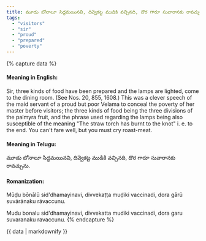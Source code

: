 ```yaml
---
title: మూడు బోనాలూ సిద్ధమయినవి, దివ్వెకట్ట ముడికి వచ్చినది, దొర గారూ సువారానకు రావచ్చును.
tags:
  - "visitors"
  - "sir"
  - "proud"
  - "prepared"
  - "poverty"
---
```


{% capture data %}
#### Meaning in English:
Sir, three kinds of food have been prepared and the lamps are lighted, come to the dining room.
(See Nos. 20, 855, 1608.)
This was a clever speech of the maid servant of a proud but poor Velama to conceal the poverty of her master before visitors; the three kinds of food being the three divisions of the palmyra fruit, and the phrase used regarding the lamps being also susceptible of the meaning "The straw torch has burnt to the knot" i. e. to the end.
You can't fare well, but you must cry roast-meat.

#### Meaning in Telugu:
మూడు బోనాలూ సిద్ధమయినవి, దివ్వెకట్ట ముడికి వచ్చినది, దొర గారూ సువారానకు రావచ్చును.

#### Romanization:
Mūḍu bōnālū sid'dhamayinavi, divvekaṭṭa muḍiki vaccinadi, dora gārū suvārānaku rāvaccunu.

Mudu bonalu sid'dhamayinavi, divvekatta mudiki vaccinadi, dora garu suvaranaku ravaccunu.
{% endcapture %}

{{ data | markdownify }}

